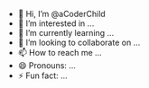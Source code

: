 - 👋 Hi, I’m @aCoderChild
- 👀 I’m interested in ...
- 🌱 I’m currently learning ...
- 💞️ I’m looking to collaborate on ...
- 📫 How to reach me ...
- 😄 Pronouns: ...
- ⚡ Fun fact: ...

<!---
aCoderChild/aCoderChild is a ✨ special ✨ repository because its `README.md` (this file) appears on your GitHub profile.
You can click the Preview link to take a look at your changes.
--->
